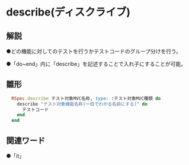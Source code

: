 # describe(ディスクライブ)  
## 解説  
●どの機能に対してのテストを行うかテストコードのグループ分けを行う。  

●「do~end」内に「describe」を記述することで入れ子にすることが可能。 
## 雛形  
```ruby
  RSpec.describe テスト対象MVC名称, type: :テスト対象MVC種類 do
    describe "テスト対象機能名称(一目でわかる名前にする)" do
      テストコード  
    end  
  end
 ```
## 関連ワード  
●「it」　　
